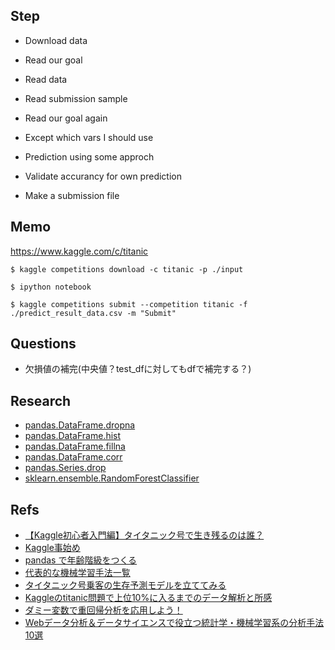 ## Step

- Download data
- Read our goal
- Read data
- Read submission sample
- Read our goal again

- Except which vars I should use
- Prediction using some approch
- Validate accurancy for own prediction

- Make a submission file

## Memo

https://www.kaggle.com/c/titanic

```
$ kaggle competitions download -c titanic -p ./input
```

```
$ ipython notebook
```

```
$ kaggle competitions submit --competition titanic -f ./predict_result_data.csv -m "Submit"
```

## Questions

- 欠損値の補完(中央値？test_dfに対してもdfで補完する？)

## Research

- [pandas.DataFrame.dropna](https://pandas.pydata.org/pandas-docs/stable/generated/pandas.DataFrame.dropna.html)
- [pandas.DataFrame.hist](pandas.DataFrame.histndas.DataFrame.hist)
- [pandas.DataFrame.fillna](https://pandas.pydata.org/pandas-docs/stable/generated/pandas.DataFrame.fillna.html)
- [pandas.DataFrame.corr](https://pandas.pydata.org/pandas-docs/stable/generated/pandas.DataFrame.corr.html)
- [pandas.Series.drop](https://pandas.pydata.org/pandas-docs/stable/generated/pandas.Series.drop.html)
- [sklearn.ensemble.RandomForestClassifier](http://scikit-learn.org/stable/modules/generated/sklearn.ensemble.RandomForestClassifier.html)

## Refs

- [【Kaggle初心者入門編】タイタニック号で生き残るのは誰？](https://www.codexa.net/kaggle-titanic-beginner/)
- [Kaggle事始め](https://qiita.com/taka4sato/items/802c494fdebeaa7f43b7)
- [pandas で年齢階級をつくる](https://qiita.com/kshigeru/items/bfa8c11d1e6487c791d3)
- [代表的な機械学習手法一覧](https://qiita.com/tomomoto/items/b3fd1ec7f9b68ab6dfe2)
- [タイタニック号乗客の生存予測モデルを立ててみる](https://qiita.com/suzumi/items/8ce18bc90c942663d1e6)
- [Kaggleのtitanic問題で上位10%に入るまでのデータ解析と所感](http://www.mirandora.com/?p=1804)
- [ダミー変数で重回帰分析を応用しよう！](http://xica.net/magellan/marketing-idea/stats/abou-dummy-variable/)
- [Webデータ分析＆データサイエンスで役立つ統計学・機械学習系の分析手法10選](https://tjo.hatenablog.com/entry/2013/06/10/190508)
